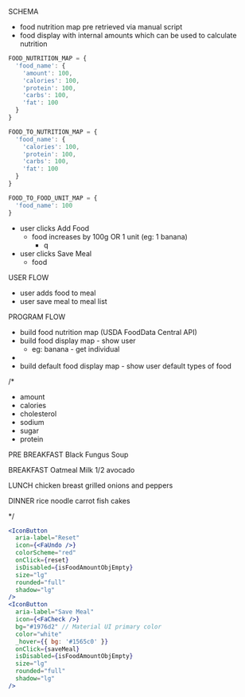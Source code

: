 SCHEMA

- food nutrition map pre retrieved via manual script 
- food display with internal amounts which can be used to calculate nutrition 

```javascript
FOOD_NUTRITION_MAP = {
  'food_name': {
    'amount': 100,
    'calories': 100,
    'protein': 100,
    'carbs': 100,
    'fat': 100
  }
}

FOOD_TO_NUTRITION_MAP = {
  'food_name': {
    'calories': 100,
    'protein': 100,
    'carbs': 100,
    'fat': 100
  }
}

FOOD_TO_FOOD_UNIT_MAP = {
  'food_name': 100
}

```

- user clicks Add Food
  - food increases by 100g OR 1 unit (eg: 1 banana)
    - q
- user clicks Save Meal
  - food 
  

USER FLOW
- user adds food to meal
- user save meal to meal list

PROGRAM FLOW
- build food nutrition map (USDA FoodData Central API)
- build food display map - show user 
  - eg: banana - get individual
- 
- build default food display map - show user default types of food


/*
- amount
- calories
- cholesterol
- sodium
- sugar
- protein


PRE BREAKFAST
Black Fungus Soup

BREAKFAST
Oatmeal
Milk
1/2 avocado

LUNCH
chicken breast
grilled onions and peppers

DINNER
rice noodle
carrot
fish cakes

*/

```jsx
<IconButton
  aria-label="Reset"
  icon={<FaUndo />}
  colorScheme="red"
  onClick={reset}
  isDisabled={isFoodAmountObjEmpty}
  size="lg"
  rounded="full"
  shadow="lg"
/>
<IconButton
  aria-label="Save Meal"
  icon={<FaCheck />}
  bg="#1976d2" // Material UI primary color
  color="white"
  _hover={{ bg: '#1565c0' }}
  onClick={saveMeal}
  isDisabled={isFoodAmountObjEmpty}
  size="lg" 
  rounded="full"
  shadow="lg"
/>
```